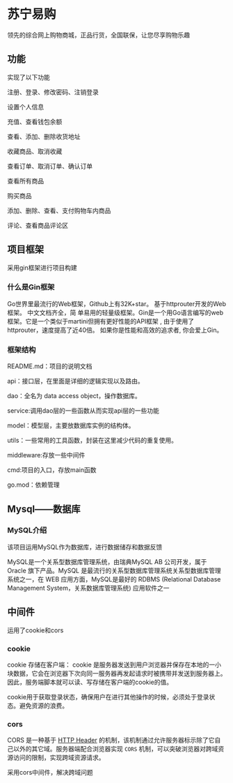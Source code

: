 # 苏宁易购
领先的综合网上购物商城，正品行货，全国联保，让您尽享购物乐趣
## 功能
实现了以下功能

 注册、登录、修改密码、注销登录

 设置个人信息

 充值、查看钱包余额
 
 查看、添加、删除收货地址

 收藏商品、取消收藏

 查看订单、取消订单、确认订单

 查看所有商品
 
 购买商品

 添加、删除、查看、支付购物车内商品

 评论、查看商品评论区
## 项目框架

采用gin框架进行项目构建

### 什么是Gin框架

Go世界里最流行的Web框架，Github上有32K+star。 基于httprouter开发的Web框架。 中文文档齐全，简 单易用的轻量级框架。Gin是一个用Go语言编写的web框架。它是一个类似于martini但拥有更好性能的API框架 , 由于使用了httprouter，速度提高了近40倍。 如果你是性能和高效的追求者, 你会爱上Gin。

### 框架结构

README.md：项目的说明文档

api：接口层，在里面是详细的逻辑实现以及路由。

dao：全名为 data access object，操作数据库。

service:调用dao层的一些函数从而实现api层的一些功能

model：模型层，主要放数据库实例的结构体。

utils：一些常用的工具函数，封装在这里减少代码的重复使用。

middleware:存放一些中间件

cmd:项目的入口，存放main函数

go.mod：依赖管理

## Mysql——数据库

### MySQL介绍

该项目运用MySQL作为数据库，进行数据储存和数据反馈

MySQL是一个关系型数据库管理系统，由瑞典MySQL AB 公司开发，属于 Oracle 旗下产品。MySQL 是最流行的关系型数据库管理系统关系型数据库管理系统之一，在 WEB 应用方面，MySQL是最好的 RDBMS (Relational Database Management System，关系数据库管理系统) 应用软件之一

## 中间件

运用了cookie和cors

### cookie

cookie 存储在客户端： cookie 是服务器发送到用户浏览器并保存在本地的一小块数据，它会在浏览器下次向同一服务器再发起请求时被携带并发送到服务器上。因此，服务端脚本就可以读、写存储在客户端的cookie的值。

cookie用于获取登录状态，确保用户在进行其他操作的时候，必须处于登录状态。避免资源的浪费。



### cors

CORS 是一种基于 [HTTP Header](https://link.juejin.cn?target=https%3A%2F%2Fdeveloper.mozilla.org%2Fen-US%2Fdocs%2FGlossary%2FHeader) 的机制，该机制通过允许服务器标示除了它自己以外的其它域。服务器端配合浏览器实现 `CORS` 机制，可以突破浏览器对跨域资源访问的限制，实现跨域资源请求。

采用cors中间件，解决跨域问题
